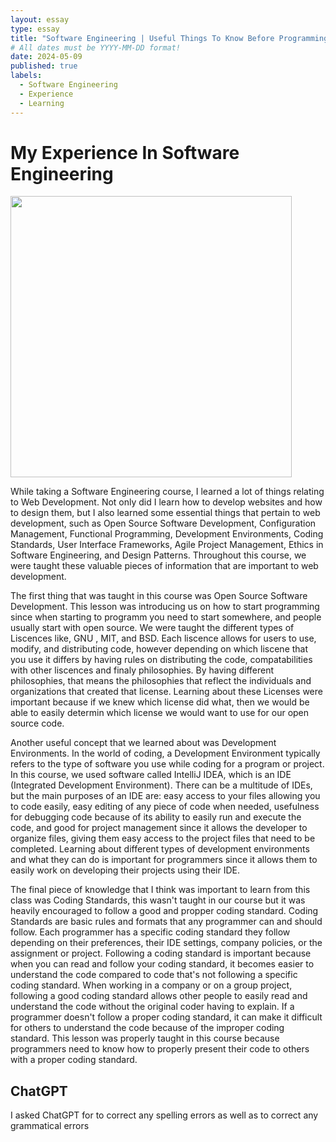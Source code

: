 ```yaml
---
layout: essay
type: essay
title: "Software Engineering | Useful Things To Know Before Programming"
# All dates must be YYYY-MM-DD format!
date: 2024-05-09
published: true
labels:
  - Software Engineering
  - Experience
  - Learning
---
```


<h1>My Experience In Software Engineering</h1>

<p>
<img width="450px" class="image-fluid" src="https://media.sproutsocial.com/uploads/2022/08/lessons-from-first-entry-level-engineering-job.svg">
</p>

<p>
  While taking a Software Engineering course, I learned a lot of things relating to Web Development. Not only did I learn how to develop websites and how to design them, but I also learned some essential things that pertain to web development, such as Open Source Software Development, Configuration Management, Functional Programming, Development Environments, Coding Standards, User Interface Frameworks, Agile Project Management, Ethics in Software Engineering, and Design Patterns. Throughout this course, we were taught these valuable pieces of information that are important to web development. 
</p>

<p>
  The first thing that was taught in this course was Open Source Software Development. This lesson was introducing us on how to start programming since when starting to programm you need to start somewhere, and people usually start with open source. We were taught the different types of Liscences like, GNU , MIT, and BSD. Each liscence allows for users to use, modify, and distributing code, however depending on which liscene that you use it differs by having rules on distributing the code, compatabilities with other liscences and finaly philosophies. By having different philosophies, that means the philosophies that reflect the individuals and organizations that created that license. Learning about these Licenses were important because if we knew which license did what, then we would be able to easily determin which license we would want to use for our open source code.
</p>

<p>
  Another useful concept that we learned about was Development Environments. In the world of coding, a Development Environment typically refers to the type of software you use while coding for a program or project. In this course, we used software called IntelliJ IDEA, which is an IDE (Integrated Development Environment). There can be a multitude of IDEs, but the main purposes of an IDE are: easy access to your files allowing you to code easily, easy editing of any piece of code when needed, usefulness for debugging code because of its ability to easily run and execute the code, and good for project management since it allows the developer to organize files, giving them easy access to the project files that need to be completed. Learning about different types of development environments and what they can do is important for programmers since it allows them to easily work on developing their projects using their IDE.
</p>

<p>
  The final piece of knowledge that I think was important to learn from this class was Coding Standards, this wasn't taught in our course but it was heavily encouraged to follow a good and propper coding standard. Coding Standards are basic rules and formats that any programmer can and should follow. Each programmer has a specific coding standard they follow depending on their preferences, their IDE settings, company policies, or the assignment or project. Following a coding standard is important because when you can read and follow your coding standard, it becomes easier to understand the code compared to code that's not following a specific coding standard. When working in a company or on a group project, following a good coding standard allows other people to easily read and understand the code without the original coder having to explain. If a programmer doesn't follow a proper coding standard, it can make it difficult for others to understand the code because of the improper coding standard. This lesson was properly taught in this course because programmers need to know how to properly present their code to others with a proper coding standard.
</p>


<h2>ChatGPT</h2>
I asked ChatGPT for to correct any spelling errors as well as to correct any grammatical errors

